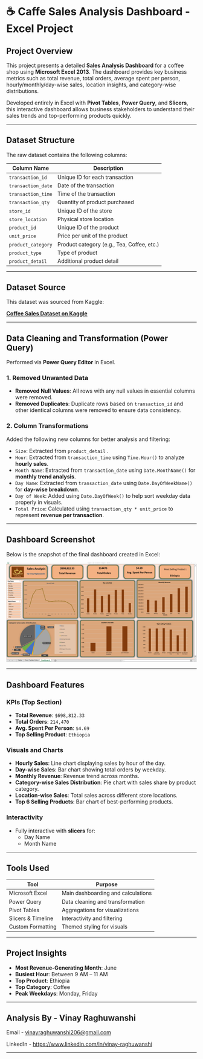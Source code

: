 # ☕ Caffe Sales Analysis Dashboard - Excel Project

## Project Overview
This project presents a detailed **Sales Analysis Dashboard** for a coffee shop using **Microsoft Excel 2013**. The dashboard provides key business metrics such as total revenue, total orders, average spent per person, hourly/monthly/day-wise sales, location insights, and category-wise distributions.

Developed entirely in Excel with **Pivot Tables**, **Power Query**, and **Slicers**, this interactive dashboard allows business stakeholders to understand their sales trends and top-performing products quickly.

---

## Dataset Structure

The raw dataset contains the following columns:

| Column Name         | Description                                   |
|---------------------|-----------------------------------------------|
| `transaction_id`     | Unique ID for each transaction               |
| `transaction_date`   | Date of the transaction                      |
| `transaction_time`   | Time of the transaction                      |
| `transaction_qty`    | Quantity of product purchased                |
| `store_id`           | Unique ID of the store                       |
| `store_location`     | Physical store location                      |
| `product_id`         | Unique ID of the product                     |
| `unit_price`         | Price per unit of the product                |
| `product_category`   | Product category (e.g., Tea, Coffee, etc.)   |
| `product_type`       | Type of product                              |
| `product_detail`     | Additional product detail                    |

---

## Dataset Source

This dataset was sourced from Kaggle:

**[Coffee Sales Dataset on Kaggle](https://www.kaggle.com/datasets/ahmedabbas757/coffee-sales?select=Coffee+Shop+Sales.xlsx)**

---

## Data Cleaning and Transformation (Power Query)

Performed via **Power Query Editor** in Excel.

### 1. Removed Unwanted Data
- **Removed Null Values**: All rows with any null values in essential columns were removed.
- **Removed Duplicates**: Duplicate rows based on `transaction_id` and other identical columns were removed to ensure data consistency.

### 2. Column Transformations
Added the following new columns for better analysis and filtering:

- `Size`: Extracted from `product_detail` .
- `Hour`: Extracted from `transaction_time` using `Time.Hour()` to analyze **hourly sales**.
- `Month Name`: Extracted from `transaction_date` using `Date.MonthName()` for **monthly trend analysis**.
- `Day Name`: Extracted from `transaction_date` using `Date.DayOfWeekName()` for **day-wise breakdown**.
- `Day of Week`: Added using `Date.DayOfWeek()` to help sort weekday data properly in visuals.
- `Total Price`: Calculated using `transaction_qty * unit_price` to represent **revenue per transaction**.

---

## Dashboard Screenshot

Below is the snapshot of the final dashboard created in Excel:

![Dashboard Screenshot](https://github.com/vinayraghu1c/Caffe_Sales_Analysis_Excel/blob/main/Dashboard.png)

---

## Dashboard Features

### KPIs (Top Section)
- **Total Revenue**: `$698,812.33`
- **Total Orders**: `214,470`
- **Avg. Spent Per Person**: `$4.69`
- **Top Selling Product**: `Ethiopia`

### Visuals and Charts

- **Hourly Sales**: Line chart displaying sales by hour of the day.
- **Day-wise Sales**: Bar chart showing total orders by weekday.
- **Monthly Revenue**: Revenue trend across months.
- **Category-wise Sales Distribution**: Pie chart with sales share by product category.
- **Location-wise Sales**: Total sales across different store locations.
- **Top 6 Selling Products**: Bar chart of best-performing products.

### Interactivity
- Fully interactive with **slicers** for:
  - Day Name
  - Month Name

---

## Tools Used

| Tool | Purpose |
|------|---------|
| Microsoft Excel | Main dashboarding and calculations |
| Power Query | Data cleaning and transformation |
| Pivot Tables | Aggregations for visualizations |
| Slicers & Timeline | Interactivity and filtering |
| Custom Formatting | Themed styling for visuals |

---

## Project Insights

- **Most Revenue-Generating Month**: June
- **Busiest Hour**: Between 9 AM – 11 AM
- **Top Product**: Ethiopia
- **Top Category**: Coffee
- **Peak Weekdays**: Monday, Friday

---

##  Analysis By - **Vinay Raghuwanshi**  

Email - vinayraghuwanshi206@gmail.com

LinkedIn - https://www.linkedin.com/in/vinay-raghuwanshi

---

